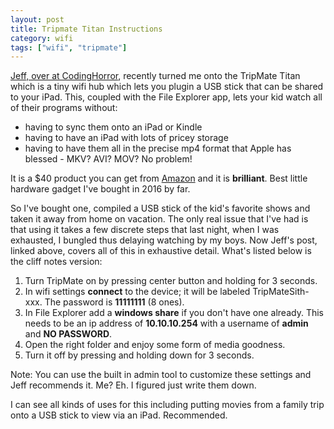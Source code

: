 ```yaml
---
layout: post
title: Tripmate Titan Instructions
category: wifi
tags: ["wifi", "tripmate"]
---
```


[Jeff, over at CodingHorror](https://blog.codinghorror.com/your-own-personal-wifi-storage/), recently turned me onto the TripMate Titan which is a tiny wifi hub which lets you plugin a USB stick that can be shared to your iPad.  This, coupled with the File Explorer app, lets your kid watch all of their programs without:

* having to sync them onto an iPad or Kindle
* having to have an iPad with lots of pricey storage
* having to have them all in the precise mp4 format that Apple has blessed - MKV?  AVI?  MOV?  No problem!

It is a $40 product you can get from [Amazon](http://www.amazon.com/dp/B00RVIGY1I/?tag=fuzzygroup) and it is **brilliant**.  Best little hardware gadget I've bought in 2016 by far.

So I've bought one, compiled a USB stick of the kid's favorite shows and taken it away from home on vacation.  The only real issue that I've had is that using it takes a few discrete steps that last night, when I was exhausted, I bungled thus delaying watching by my boys.  Now Jeff's post, linked above, covers all of this in exhaustive detail.  What's listed below is the cliff notes version:

1.  Turn TripMate on by pressing center button and holding for 3 seconds.
2.  In wifi settings **connect** to the device; it will be labeled TripMateSith-xxx.  The password is **11111111** (8 ones).
3.  In File Explorer add a **windows share** if you don't have one already.  This needs to be an ip address of **10.10.10.254** with a username of **admin** and **NO PASSWORD**.
4.  Open the right folder and enjoy some form of media goodness.
5.  Turn it off by pressing and holding down for 3 seconds.

Note: You can use the built in admin tool to customize these settings and Jeff recommends it.  Me?  Eh.  I figured just write them down.

I can see all kinds of uses for this including putting movies from a family trip onto a USB stick to view via an iPad.  Recommended.
